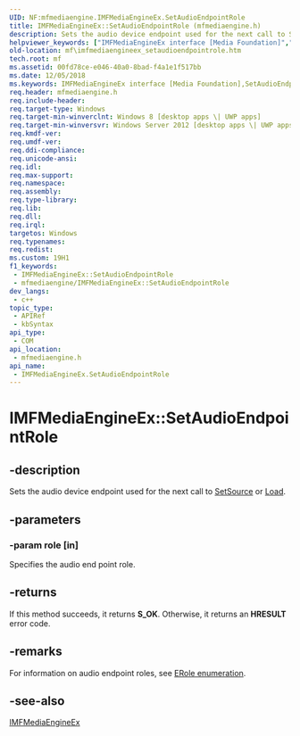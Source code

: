 ```yaml
---
UID: NF:mfmediaengine.IMFMediaEngineEx.SetAudioEndpointRole
title: IMFMediaEngineEx::SetAudioEndpointRole (mfmediaengine.h)
description: Sets the audio device endpoint used for the next call to SetSource or Load.
helpviewer_keywords: ["IMFMediaEngineEx interface [Media Foundation]","SetAudioEndpointRole method","IMFMediaEngineEx.SetAudioEndpointRole","IMFMediaEngineEx::SetAudioEndpointRole","SetAudioEndpointRole","SetAudioEndpointRole method [Media Foundation]","SetAudioEndpointRole method [Media Foundation]","IMFMediaEngineEx interface","mf.imfmediaengineex_setaudioendpointrole","mfmediaengine/IMFMediaEngineEx::SetAudioEndpointRole"]
old-location: mf\imfmediaengineex_setaudioendpointrole.htm
tech.root: mf
ms.assetid: 00fd78ce-e046-40a0-8bad-f4a1e1f517bb
ms.date: 12/05/2018
ms.keywords: IMFMediaEngineEx interface [Media Foundation],SetAudioEndpointRole method, IMFMediaEngineEx.SetAudioEndpointRole, IMFMediaEngineEx::SetAudioEndpointRole, SetAudioEndpointRole, SetAudioEndpointRole method [Media Foundation], SetAudioEndpointRole method [Media Foundation],IMFMediaEngineEx interface, mf.imfmediaengineex_setaudioendpointrole, mfmediaengine/IMFMediaEngineEx::SetAudioEndpointRole
req.header: mfmediaengine.h
req.include-header: 
req.target-type: Windows
req.target-min-winverclnt: Windows 8 [desktop apps \| UWP apps]
req.target-min-winversvr: Windows Server 2012 [desktop apps \| UWP apps]
req.kmdf-ver: 
req.umdf-ver: 
req.ddi-compliance: 
req.unicode-ansi: 
req.idl: 
req.max-support: 
req.namespace: 
req.assembly: 
req.type-library: 
req.lib: 
req.dll: 
req.irql: 
targetos: Windows
req.typenames: 
req.redist: 
ms.custom: 19H1
f1_keywords:
 - IMFMediaEngineEx::SetAudioEndpointRole
 - mfmediaengine/IMFMediaEngineEx::SetAudioEndpointRole
dev_langs:
 - c++
topic_type:
 - APIRef
 - kbSyntax
api_type:
 - COM
api_location:
 - mfmediaengine.h
api_name:
 - IMFMediaEngineEx.SetAudioEndpointRole
---
```


# IMFMediaEngineEx::SetAudioEndpointRole


## -description

Sets the audio device endpoint used for the next call to <a href="https://docs.microsoft.com/windows/desktop/api/mfmediaengine/nf-mfmediaengine-imfmediaengine-setsource">SetSource</a> or <a href="https://docs.microsoft.com/windows/desktop/api/mfmediaengine/nf-mfmediaengine-imfmediaengine-load">Load</a>.

## -parameters

### -param role [in]

Specifies the audio end point role.

## -returns

If this method succeeds, it returns <b xmlns:loc="http://microsoft.com/wdcml/l10n">S_OK</b>. Otherwise, it returns an <b xmlns:loc="http://microsoft.com/wdcml/l10n">HRESULT</b> error code.

## -remarks

For information on audio endpoint roles, see <a href="/windows/win32/api/mmdeviceapi/ne-mmdeviceapi-erole">ERole  enumeration</a>.

## -see-also

<a href="https://docs.microsoft.com/windows/desktop/api/mfmediaengine/nn-mfmediaengine-imfmediaengineex">IMFMediaEngineEx</a>

